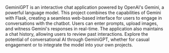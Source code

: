 GeminiGPT is an interactive chat application powered by OpenAI's Gemini, a powerful language model. This project combines the capabilities of Gemini with Flask, creating a seamless web-based interface for users to engage in conversations with the chatbot. Users can enter prompts, upload images, and witness Gemini's responses in real-time. The application also maintains a chat history, allowing users to review past interactions. Explore the potential of conversational AI through GeminiGPT, whether for casual engagement or to integrate the model into your own projects.
